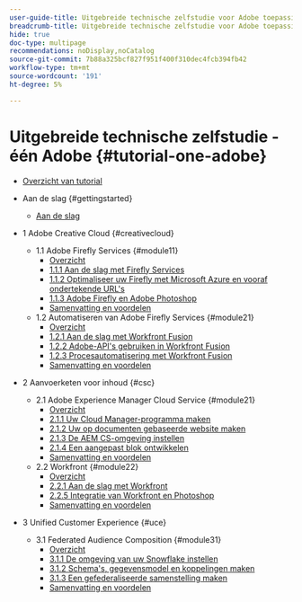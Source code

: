 ```yaml
---
user-guide-title: Uitgebreide technische zelfstudie voor Adobe toepassingen, van Creative Cloud tot Experience Cloud
breadcrumb-title: Uitgebreide technische zelfstudie voor Adobe toepassingen, van Creative Cloud tot Experience Cloud
hide: true
doc-type: multipage
recommendations: noDisplay,noCatalog
source-git-commit: 7b88a325bcf827f951f400f310dec4fcb394fb42
workflow-type: tm+mt
source-wordcount: '191'
ht-degree: 5%

---
```



# Uitgebreide technische zelfstudie - één Adobe {#tutorial-one-adobe}

+ [Overzicht van tutorial](/help/tutorial-one-adobe/overview.md)

+ Aan de slag {#gettingstarted}
   + [Aan de slag](/help/tutorial-one-adobe/modules/getting-started/getting-started.md)
+ 1 Adobe Creative Cloud {#creativecloud}
   + 1.1 Adobe Firefly Services {#module11}
      + [Overzicht](/help/tutorial-one-adobe/modules/creative-cloud/module1.1/firefly-services.md)
      + [1.1.1 Aan de slag met Firefly Services](/help/tutorial-one-adobe/modules/creative-cloud/module1.1/ex1.md)
      + [1.1.2 Optimaliseer uw Firefly met Microsoft Azure en vooraf ondertekende URL&#39;s](/help/tutorial-one-adobe/modules/creative-cloud/module1.1/ex2.md)
      + [1.1.3 Adobe Firefly en Adobe Photoshop](/help/tutorial-one-adobe/modules/creative-cloud/module1.1/ex3.md)
      + [Samenvatting en voordelen](/help/tutorial-one-adobe/modules/creative-cloud/module1.1/summary.md)
   + 1.2 Automatiseren van Adobe Firefly Services {#module21}
      + [Overzicht](/help/tutorial-one-adobe/modules/creative-cloud/module1.2/automation.md)
      + [1.2.1 Aan de slag met Workfront Fusion](/help/tutorial-one-adobe/modules/creative-cloud/module1.2/ex1.md)
      + [1.2.2 Adobe-API&#39;s gebruiken in Workfront Fusion](/help/tutorial-one-adobe/modules/creative-cloud/module1.2/ex2.md)
      + [1.2.3 Procesautomatisering met Workfront Fusion](/help/tutorial-one-adobe/modules/creative-cloud/module1.2/ex3.md)
      + [Samenvatting en voordelen](/help/tutorial-one-adobe/modules/creative-cloud/module1.2/summary.md)

+ 2 Aanvoerketen voor inhoud {#csc}
   + 2.1 Adobe Experience Manager Cloud Service {#module21}
      + [Overzicht](/help/tutorial-one-adobe/modules/csc/module2.1/aemcs.md)
      + [2.1.1 Uw Cloud Manager-programma maken](/help/tutorial-one-adobe/modules/csc/module2.1/ex1.md)
      + [2.1.2 Uw op documenten gebaseerde website maken](/help/tutorial-one-adobe/modules/csc/module2.1/ex2.md)
      + [2.1.3 De AEM CS-omgeving instellen](/help/tutorial-one-adobe/modules/csc/module2.1/ex3.md)
      + [2.1.4 Een aangepast blok ontwikkelen](/help/tutorial-one-adobe/modules/csc/module2.1/ex4.md)
      + [Samenvatting en voordelen](/help/tutorial-one-adobe/modules/csc/module2.1/summary.md)
   + 2.2 Workfront {#module22}
      + [Overzicht](/help/tutorial-one-adobe/modules/csc/module2.2/workfront.md)
      + [2.2.1 Aan de slag met Workfront](/help/tutorial-one-adobe/modules/csc/module2.2/ex1.md)
      + [2.2.5 Integratie van Workfront en Photoshop](/help/tutorial-one-adobe/modules/csc/module2.2/ex5.md)
      + [Samenvatting en voordelen](/help/tutorial-one-adobe/modules/csc/module2.2/summary.md)

+ 3 Unified Customer Experience {#uce}
   + 3.1 Federated Audience Composition {#module31}
      + [Overzicht](/help/tutorial-one-adobe/modules/uce/module3.1/fac.md)
      + [3.1.1 De omgeving van uw Snowflake instellen](/help/tutorial-one-adobe/modules/uce/module3.1/ex1.md)
      + [3.1.2 Schema&#39;s, gegevensmodel en koppelingen maken](/help/tutorial-one-adobe/modules/uce/module3.1/ex2.md)
      + [3.1.3 Een gefederaliseerde samenstelling maken](/help/tutorial-one-adobe/modules/uce/module3.1/ex3.md)
      + [Samenvatting en voordelen](/help/tutorial-one-adobe/modules/uce/module3.1/summary.md)

